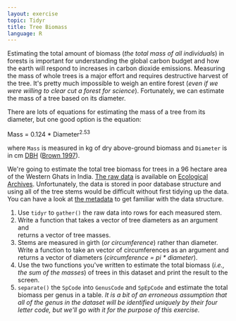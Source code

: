 ```yaml
---
layout: exercise
topic: Tidyr
title: Tree Biomass
language: R
---
```


Estimating the total amount of biomass (*the total mass of all individuals*) 
in forests is important for understanding the global carbon budget and how the 
earth will respond to increases in carbon dioxide emissions. Measuring the mass 
of whole trees is a major effort and requires destructive harvest of the tree. 
It's pretty much impossible to weigh an entire forest (*even if we were willing 
to clear cut a forest for science*). Fortunately, we can estimate the mass of a 
tree based on its diameter.

There are lots of equations for estimating the mass of a tree from its diameter, 
but one good option is the equation: 
    
Mass = 0.124 * Diameter<sup>2.53</sup>

where `Mass` is measured in kg of dry above-ground biomass and `Diameter` is in cm [DBH](https://en.wikipedia.org/wiki/Diameter_at_breast_height) ([Brown 1997](http://www.fao.org/docrep/W4095E/W4095E00.htm)). 

We're going to estimate the total tree biomass for trees in a 96 hectare area of 
the Western Ghats in India. [The raw data](http://esapubs.org/archive/ecol/E091/216/Macroplot_data_Rev.txt) is available on [Ecological Archives](http://esapubs.org/Archive/). Unfortunately, the data is stored in poor database 
structure and using all of the tree stems would be difficult without first 
tidying up the data. You can have a look at [the metadata](http://esapubs.org/archive/ecol/E091/216/metadata.htm) to get familiar with the data structure.

1. Use `tidyr` to `gather()` the raw data into rows for each measured stem. 
2. Write a function that takes a vector of tree diameters as an argument and   
returns a vector of tree masses.
3. Stems are measured in girth (*or circumference*) rather than diameter. Write a function to take an vector of circumferences as an argument and returns a vector of diameters (*circumference = pi \* diameter*).
4. Use the two functions you've written to estimate the total biomass (*i.e., 
the sum of the masses*) of trees in this dataset and print the result to the
screen.
5. `separate()` the `SpCode` into `GenusCode` and `SpEpCode` and estimate the 
total biomass per genus in a table. *It is a bit of an erroneous assumption that 
all of the genus in the dataset will be identified uniquely by their four letter 
code, but we'll go with it for the purpose of this exercise.* 
